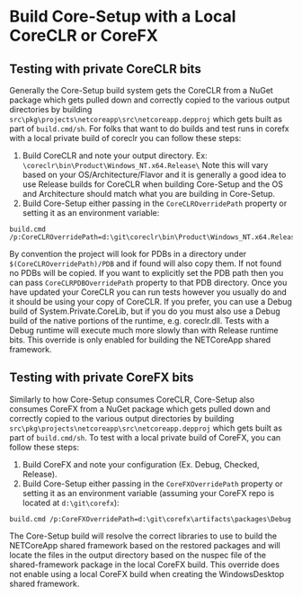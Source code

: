 # Build Core-Setup with a Local CoreCLR or CoreFX

## Testing with private CoreCLR bits

Generally the Core-Setup build system gets the CoreCLR from a NuGet package which gets pulled down and correctly copied to the various output directories by building `src\pkg\projects\netcoreapp\src\netcoreapp.depproj` which gets built as part of `build.cmd/sh`. For folks that want to do builds and test runs in corefx with a local private build of coreclr you can follow these steps:

1. Build CoreCLR and note your output directory. Ex: `\coreclr\bin\Product\Windows_NT.x64.Release\` Note this will vary based on your OS/Architecture/Flavor and it is generally a good idea to use Release builds for CoreCLR when building Core-Setup and the OS and Architecture should match what you are building in Core-Setup.
2. Build Core-Setup either passing in the `CoreCLROverridePath` property or setting it as an environment variable:

```batch
build.cmd /p:CoreCLROverridePath=d:\git\coreclr\bin\Product\Windows_NT.x64.Release
```

By convention the project will look for PDBs in a directory under `$(CoreCLROverridePath)/PDB` and if found will also copy them. If not found no PDBs will be copied. If you want to explicitly set the PDB path then you can pass `CoreCLRPDBOverridePath` property to that PDB directory.
Once you have updated your CoreCLR you can run tests however you usually do and it should be using your copy of CoreCLR.
If you prefer, you can use a Debug build of System.Private.CoreLib, but if you do you must also use a Debug build of the native portions of the runtime, e.g. coreclr.dll. Tests with a Debug runtime will execute much more slowly than with Release runtime bits. This override is only enabled for building the NETCoreApp shared framework.

## Testing with private CoreFX bits

Similarly to how Core-Setup consumes CoreCLR, Core-Setup also consumes CoreFX from a NuGet package which gets pulled down and correctly copied to the various output directories by building `src\pkg\projects\netcoreapp\src\netcoreapp.depproj` which gets built as part of `build.cmd/sh`. To test with a local private build of CoreFX, you can follow these steps:

1. Build CoreFX and note your configuration (Ex. Debug, Checked, Release).
2. Build Core-Setup either passing in the `CoreFXOverridePath` property or setting it as an environment variable (assuming your CoreFX repo is located at `d:\git\corefx`):

```batch
build.cmd /p:CoreFXOverridePath=d:\git\corefx\artifacts\packages\Debug
```

The Core-Setup build will resolve the correct libraries to use to build the NETCoreApp shared framework based on the restored packages and will locate the files in the output directory based on the nuspec file of the shared-framework package in the local CoreFX build. This override does not enable using a local CoreFX build when creating the WindowsDesktop shared framework.
